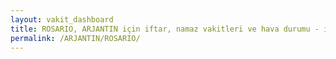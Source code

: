 ```yaml
---
layout: vakit_dashboard
title: ROSARIO, ARJANTIN için iftar, namaz vakitleri ve hava durumu - ilçe/eyalet seç
permalink: /ARJANTIN/ROSARIO/
---
```


<script type="text/javascript">
  var GLOBAL_COUNTRY = 'ARJANTIN';
  var GLOBAL_CITY = 'ROSARIO';
  var GLOBAL_STATE = '';
  var lat = 72;
  var lon = 21;
</script>
